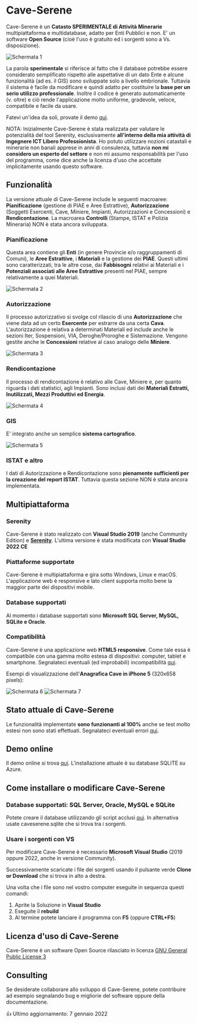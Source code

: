 # Cave-Serene
Cave-Serene è un **Catasto SPERIMENTALE di Attività Minerarie** multipiattaforma e multidatabase, adatto per Enti Pubblici e non. 
E' un software **Open Source** (cioè l'uso è gratuito ed i sorgenti sono a Vs. disposizione). 

![Schermata 1](https://github.com/gsaielli/cave-serene/blob/master/Screenshots/s1.png)

La parola **sperimentale** si riferisce al fatto che il database potrebbe essere considerato semplificato rispetto alle aspettative 
di un dato Ente e alcune funzionalità (ad es. il GIS) sono sviluppate solo a livello embrionale. Tuttavia il sistema è facile da 
modificare e quindi adatto per costituire la **base per un serio utilizzo professionale**. Inoltre il codice è generato automaticamente 
(v. oltre) e ciò rende l'applicazione molto uniforme, gradevole, veloce, compatibile e facile da usare. 

Fatevi un'idea da soli, provate il demo [qui](http://caveserene.azurewebsites.net).

NOTA: Inizialmente Cave-Serene è stata realizzata per valutare le potenzialità del tool Serenity, esclusivamente **all'interno della 
mia attività di Ingegnere ICT Libero Professionista**. Ho potuto utilizzare nozioni catastali e minerarie non banali apprese in anni 
di consulenza, tuttavia **non mi considero un esperto del settore** e non mi assumo responsabilità per l'uso del programma, come dice 
anche la licenza d'uso che accettate implicitamente usando questo software.

## Funzionalità
La versione attuale di Cave-Serene include le seguenti macroaree: **Pianificazione** (gestione di PIAE e Aree Estrattive), 
**Autorizzazione** (Soggetti Esercenti, Cave, Miniere, Impianti, Autorizzazioni e Concessioni) e **Rendicontazione**. 
La macroarea **Controlli** (Stampe, ISTAT e Polizia Mineraria) NON è stata ancora sviluppata.

### Pianificazione
Questa area contiene gli **Enti** (in genere Provincie e/o raggruppamenti di Comuni), le **Aree Estrattive**, i **Materiali** e 
la gestione dei **PIAE**. Questi ultimi sono caratterizzati, tra le altre cose, dai **Fabbisogni** relativi ai Materiali e i 
**Potenziali associati alle Aree Estrattive** presenti nel PIAE, sempre relativamente a quei Materiali.

![Schermata 2](https://github.com/gsaielli/cave-serene/blob/master/Screenshots/s2.png)

### Autorizzazione
Il processo autorizzativo si svolge col rilascio di una **Autorizzazione** che viene data ad un certo **Esercente** per estrarre 
da una certa **Cava**. L'autorizzazione è relativa a determinati Materiali ed include anche le sezioni Iter, Sospensioni, VIA, 
Deroghe/Proroghe e Sistemazione. Vengono gestite anche le **Concessioni** relative al caso analogo delle **Miniere**.

![Schermata 3](https://github.com/gsaielli/cave-serene/blob/master/Screenshots/s3.png)

### Rendicontazione
Il processo di rendicontazione è relativo alle Cave, Miniere e, per quanto riguarda i dati statistici, agli Impianti. Sono 
inclusi dati dei **Materiali Estratti, Inutilizzati, Mezzi Produttivi ed Energia**.

![Schermata 4](https://github.com/gsaielli/cave-serene/blob/master/Screenshots/s4.png)

### GIS
E' integrato anche un semplice **sistema cartografico**.

![Schermata 5](https://github.com/gsaielli/cave-serene/blob/master/Screenshots/s5.png)

### ISTAT e altro
I dati di Autorizzazione e Rendicontazione sono **pienamente sufficienti per la creazione del report ISTAT**. Tuttavia questa 
sezione NON è stata ancora implementata.

## Multipiattaforma

### Serenity
Cave-Serene è stato realizzato con **Visual Studio 2019** (anche Community Edition) e [**Serenity**](https://github.com/volkanceylan/Serenity). 
L'ultima versione è stata modificata con **Visual Studio 2022 CE**

### Piattaforme supportate
Cave-Serene è multipiattaforma e gira sotto Windows, Linux e macOS. L'applicazione web è responsive e lato client supporta molto 
bene la maggior parte dei dispositivi mobile. 

### Database supportati
Al momento i database supportati sono **Microsoft SQL Server, MySQL, SQLite e Oracle**.

### Compatibilità
Cave-Serene è una applicazione web **HTML5 responsive**. Come tale essa è compatibile con una gamma molto estesa di dispositivi: 
computer, tablet e smartphone. Segnalateci eventuali (ed improbabili) incompatibilità [qui](https://github.com/gsaielli/cave-serene/issues).

Esempi di visualizzazione dell'**Anagrafica Cave in iPhone 5**  (320x658 pixels):

![Schermata 6](https://github.com/gsaielli/cave-serene/blob/master/Screenshots/s6.png)
![Schermata 7](https://github.com/gsaielli/cave-serene/blob/master/Screenshots/s7.png)

## Stato attuale di Cave-Serene
Le funzionalità implementate **sono funzionanti al 100%** anche se test molto estesi non sono stati effettuati. Segnalateci 
eventuali errori [qui](https://github.com/gsaielli/cave-serene/issues).

## Demo online
Il demo online si trova [qui](https://caveserene.azurewebsites.net/). L'installazione attuale è su database SQLITE su Azure.

## Come installare o modificare Cave-Serene 

### Database supportati: SQL Server, Oracle, MySQL e SQLite
Potete creare il database utilizzando gli script acclusi [qui](https://github.com/gsaielli/cave-serene/blob/master/).
In alternativa usate caveserene.sqlite che si trova tra i sorgenti.

### Usare i sorgenti con VS
Per modificare Cave-Serene è necessario **Microsoft Visual Studio** (2019 oppure 2022, anche in versione Community). 

Successivamente scaricate i file dei sorgenti usando il pulsante verde **Clone or Download** che si trova in alto a destra. 

Una volta che i file sono nel vostro computer eseguite in sequenza questi comandi:
1. Aprite la Soluzione in **Visual Studio**
1. Eseguite il **rebuild**
1. Al termine potete lanciare il programma con **F5** (oppure **CTRL+F5**) 

## Licenza d'uso di Cave-Serene
Cave-Serene è un software Open Source rilasciato in licenza 
[GNU General Public License 3](https://github.com/gsaielli/cave-serene/blob/master/LICENSE)

## Consulting
Se desiderate collaborare allo sviluppo di Cave-Serene, potete contribuire ad esempio segnalando bug e migliorie del software 
oppure della documentazione. 

:+1: Ultimo aggiornamento: 7 gennaio 2022
